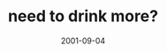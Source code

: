 ---
layout: base.njk
title : 'need to drink more?' 
view_title : 'need to drink more?' 
year : '2001' 
date : '2001-09-04' 
img_file : '/drawing/drinkmore.png' 
html_file : 'drinkmore' 
next_html : 'suckstobeyou.html' 
year_order : '184' 
permalink : "title/{{html_file}}.html"
---
